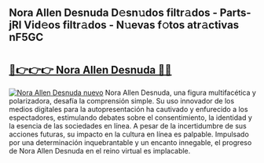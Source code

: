 ## Nora Allen Desnuda D𝚎sn𝚞dos filtr𝚊dos - Parts-jRI Vid𝚎os filtr𝚊dos - N𝚞evas f𝚘tos atr𝚊ctivas nF5GC

# <h2><a href="http://mb7ta4t.tromn.icu/?c=Nora+Allen+Desnuda">🔗👉👉👉 Nora Allen Desnuda 🔗🔗</a></h2>

[![Nora Allen Desnuda nuevo](https://i.imgur.com/pEAQMta.gif)](http://mb7ta4t.tromn.icu/?c=Nora+Allen+Desnuda)
Nora Allen Desnuda, una figura multifacética y polarizadora, desafía la comprensión simple. Su uso innovador de los medios digitales para la autopresentación ha cautivado y enfurecido a los espectadores, estimulando debates sobre el consentimiento, la identidad y la esencia de las sociedades en línea. A pesar de la incertidumbre de sus acciones futuras, su impacto en la cultura en línea es palpable. Impulsado por una determinación inquebrantable y un encanto innegable, el progreso de Nora Allen Desnuda en el reino virtual es implacable.
